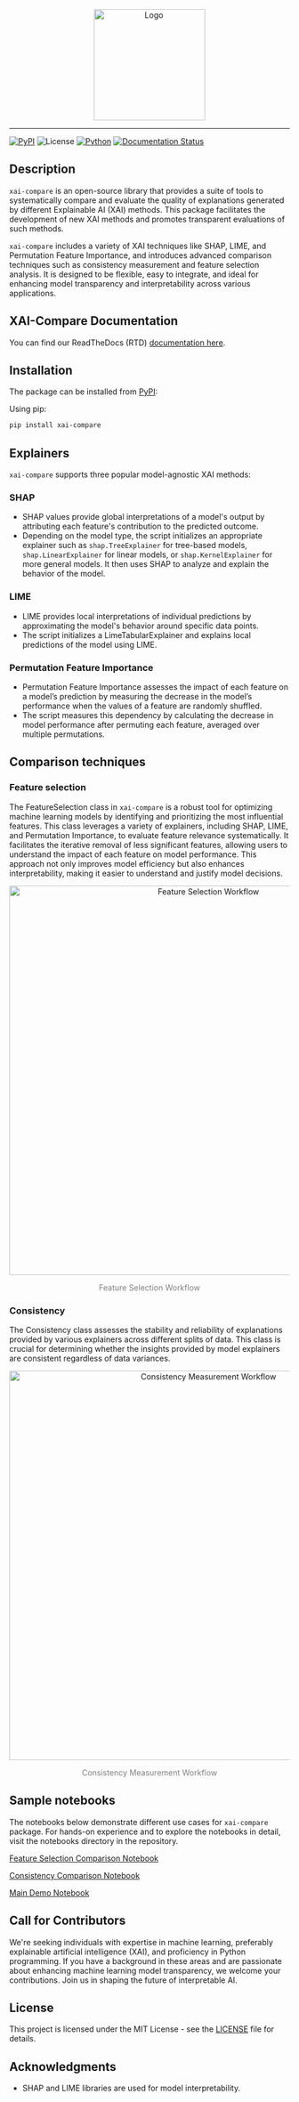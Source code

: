 <div align="center">
    <img src="https://raw.githubusercontent.com/emunaran/xai-compare/main/docs/images/xai-compare_logo.png" alt="Logo" width="200"/>
</div>

---
[![PyPI](https://img.shields.io/pypi/v/xai-compare)](https://pypi.org/pypi/xai-compare)
![License](https://img.shields.io/badge/license-MIT-green)
[![Python](https://img.shields.io/badge/python-%3E3.9-blue)](https://pypi.org/project/)
[![Documentation Status](https://readthedocs.org/projects/xai-compare/badge/?version=latest)](https://xai-compare.readthedocs.io/en/latest/?badge=latest)


## Description
`xai-compare` is an open-source library that provides a suite of tools to systematically compare and evaluate the quality of explanations generated by different Explainable AI (XAI) methods. This package facilitates the development of new XAI methods and promotes transparent evaluations of such methods.

`xai-compare` includes a variety of XAI techniques like SHAP, LIME, and Permutation Feature Importance, and introduces advanced comparison techniques such as consistency measurement and feature selection analysis. It is designed to be flexible, easy to integrate, and ideal for enhancing model transparency and interpretability across various applications.

## XAI-Compare Documentation
You can find our ReadTheDocs (RTD) [documentation here](https://xai-compare.readthedocs.io/en/latest/).


## Installation

The package can be installed from [PyPI](https://pypi.org/pypi/xai-compare):

Using pip:
```bash
pip install xai-compare
```

## Explainers

`xai-compare` supports three popular model-agnostic XAI methods:

### SHAP
- SHAP values provide global interpretations of a model's output by attributing each feature's contribution to the predicted outcome.
- Depending on the model type, the script initializes an appropriate explainer such as `shap.TreeExplainer` for tree-based models, `shap.LinearExplainer` for linear models, or `shap.KernelExplainer` for more general models. It then uses SHAP to analyze and explain the behavior of the model.

### LIME
- LIME provides local interpretations of individual predictions by approximating the model's behavior around specific data points.
- The script initializes a LimeTabularExplainer and explains local predictions of the model using LIME.

### Permutation Feature Importance
- Permutation Feature Importance assesses the impact of each feature on a model’s prediction by measuring the decrease in the model’s performance when the values of a feature are randomly shuffled.
- The script measures this dependency by calculating the decrease in model performance after permuting each feature, averaged over multiple permutations.



## Comparison techniques

### Feature selection

The FeatureSelection class in `xai-compare` is a robust tool for optimizing machine learning models by identifying and prioritizing the most influential features. This class leverages a variety of explainers, including SHAP, LIME, and Permutation Importance, to evaluate feature relevance systematically. It facilitates the iterative removal of less significant features, allowing users to understand the impact of each feature on model performance. This approach not only improves model efficiency but also enhances interpretability, making it easier to understand and justify model decisions.


<div align="center">
    <img src="https://github.com/emunaran/xai-compare/raw/main/docs/images/Feature_selection_wf.png" alt="Feature Selection Workflow" width="700"/>
    <p style="color: #808080;">Feature Selection Workflow</p>
</div>


### Consistency
The Consistency class assesses the stability and reliability of explanations provided by various explainers across different splits of data. This class is crucial for determining whether the insights provided by model explainers are consistent regardless of data variances. 

<div align="center">
    <img src="https://github.com/emunaran/xai-compare/raw/main/docs/images/Consistency_wf.png" alt="Consistency Measurement Workflow" width="700"/>
    <p style="color: #808080;">Consistency Measurement Workflow</p>
</div>


## Sample notebooks
The notebooks below demonstrate different use cases for `xai-compare` package. For hands-on experience and to explore the notebooks in detail, visit the notebooks directory in the repository.

[Feature Selection Comparison Notebook](
xai_compare/demo_notebooks/comparison_feature_selection.ipynb)

[Consistency Comparison Notebook](
xai_compare/demo_notebooks/comparison_consistency.ipynb)

[Main Demo Notebook](
xai_compare/demo_notebooks/main_demo.ipynb)


## Call for Contributors
We're seeking individuals with expertise in machine learning, preferably explainable artificial intelligence (XAI), and proficiency in Python programming. If you have a background in these areas and are passionate about enhancing machine learning model transparency, we welcome your contributions. Join us in shaping the future of interpretable AI. 


## License
This project is licensed under the MIT License - see the [LICENSE](LICENSE) file for details.


## Acknowledgments
- SHAP and LIME libraries are used for model interpretability.

